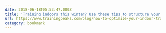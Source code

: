 ```yaml
---
date: 2018-06-18T05:53:47.000Z
title: 'Training indoors this winter? Use these tips to structure your training pla'
url: https://www.trainingpeaks.com/blog/how-to-optimize-your-indoor-training-plan/
category: bookmark
---
```

